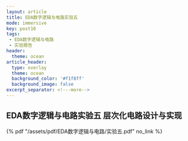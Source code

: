 ```yaml
---
layout: article
title: EDA数字逻辑与电路实验五
mode: immersive
key: post10
tags:
 - EDA数字逻辑与电路
 - 实验报告
header:
  theme: ocean
article_header:
  type: overlay
  theme: ocean
  background_color: '#f1f8ff'
  background_image: false
excerpt_separator: <!---more-->
---
```


## EDA数字逻辑与电路实验五 层次化电路设计与实现

<!---more-->

{% pdf "/assets/pdf/EDA数字逻辑与电路/实验五.pdf" no_link %}